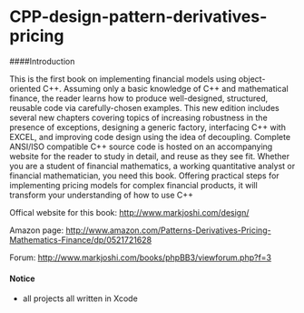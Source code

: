CPP-design-pattern-derivatives-pricing
======================================




####Introduction

This is the first book on implementing financial models using object-oriented C++. Assuming only a basic knowledge of C++ and mathematical finance, the reader learns how to produce well-designed, structured, reusable code via carefully-chosen examples. This new edition includes several new chapters covering topics of increasing robustness in the presence of exceptions, designing a generic factory, interfacing C++ with EXCEL, and improving code design using the idea of decoupling. Complete ANSI/ISO compatible C++ source code is hosted on an accompanying website for the reader to study in detail, and reuse as they see fit. Whether you are a student of financial mathematics, a working quantitative analyst or financial mathematician, you need this book. Offering practical steps for implementing pricing models for complex financial products, it will transform your understanding of how to use C++

Offical website for this book: <http://www.markjoshi.com/design/>

Amazon page: <http://www.amazon.com/Patterns-Derivatives-Pricing-Mathematics-Finance/dp/0521721628>

Forum: <http://www.markjoshi.com/books/phpBB3/viewforum.php?f=3>

#### Notice
- all projects all written in Xcode


